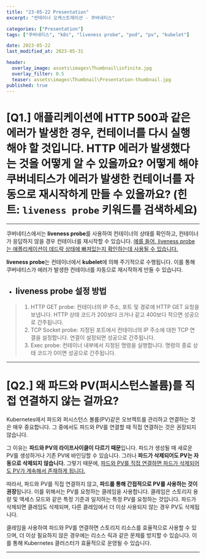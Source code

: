 ```yaml
---
title: "23-05-22 Presentation"
excerpt: "컨테이너 오케스트레이션 - 쿠버네티스"

categories: ["Presentation"]
tags: ["쿠버네티스", "k8s", "liveness probe", "pod", "pv", "kubelet"]

date: 2023-05-22
last_modified_at: 2023-05-31

header:
  overlay_image: assets\images\Thumbnail\infinite.jpg
  overlay_filter: 0.5 
  teaser: assets\images\Thumbnail\Presentation-thumbnail.jpg
published: true
---
```


# [Q1.] 애플리케이션에 HTTP 500과 같은 에러가 발생한 경우, 컨테이너를 다시 실행해야 할 것입니다. HTTP 에러가 발생했다는 것을 어떻게 알 수 있을까요? 어떻게 해야 쿠버네티스가 에러가 발생한 컨테이너를 자동으로 재시작하게 만들 수 있을까요? (힌트: `liveness probe` 키워드를 검색하세요)

---

 쿠버네티스에서는 **liveness probe**를 사용하여 컨테이너의 상태를 확인하고, 컨테이너가 응답하지 않을 경우 컨테이너를 재시작할 수 있습니다. [예를 들어, liveness probe는 애플리케이션이 데드락 상태에 빠져있는지 확인하는데 사용될 수 있습니다.](https://kubernetes.io/docs/tasks/configure-pod-container/configure-liveness-readiness-startup-probes/)

 **liveness probe**는 컨테이너에서 **kubelet**에 의해 주기적으로 수행됩니다. 이를 통해 쿠버네티스가 에러가 발생한 컨테이너를 자동으로 재시작하게 만들 수 있습니다.

- ## liveness probe 설정 방법

> 1.  HTTP GET probe: 컨테이너의 IP 주소, 포트 및 경로에 HTTP GET 요청을 보냅니다. HTTP 상태 코드가 200보다 크거나 같고 400보다 작으면 성공으로 간주됩니다.
> 2. TCP Socket probe: 지정된 포트에서 컨테이너의 IP 주소에 대한 TCP 연결을 설정합니다. 연결이 설정되면 성공으로 간주됩니다.
> 3. Exec probe: 컨테이너 내부에서 지정된 명령을 실행합니다. 명령의 종료 상태 코드가 0이면 성공으로 간주됩니다.



---

# [Q2.] 왜 파드와 PV(퍼시스턴스볼륨)를 직접 연결하지 않는 걸까요?

 Kubernetes에서 파드와 퍼시스턴스 볼륨(PV)같은 오브젝트를 관리하고 연결하는 것은 매우 중요합니다. 그 중에서도 파드와 PV를 연결할 때 직접 연결하는 것은 권장되지 않습니다.

그 이유는 **파드와 PV의 라이프사이클이 다르기 때문**입니다. 파드가 생성될 때 새로운 PV를 생성하거나 기존 PV에 바인딩할 수 있습니다. 그러나 **파드가 삭제되어도 PV는 자동으로 삭제되지 않습니다.** 그렇기 때문에, <u>파드와 PV를 직접 연결하면 파드가 삭제되어도 PV가 계속해서 존재하게 됩니다.</u>

따라서, 파드와 PV를 직접 연결하지 않고, **파드를 통해 간접적으로 PV를 사용하는 것이 권장**됩니다. 이를 위해서는 PV를 요청하는 클레임을 사용합니다. 클레임은 스토리지 용량 및 액세스 모드와 같은 특정 기준과 일치하는 특정 PV를 요청하는 것입니다. 파드가 삭제되면 클레임도 삭제되며, 다른 클레임에서 더 이상 사용되지 않는 경우 PV도 삭제됩니다.

클레임을 사용하여 파드와 PV를 연결하면 스토리지 리소스를 효율적으로 사용할 수 있으며, 더 이상 필요하지 않은 경우에는 리소스 릭과 같은 문제를 방지할 수 있습니다. 이를 통해 Kubernetes 클러스터가 효율적으로 운영될 수 있습니다.



---